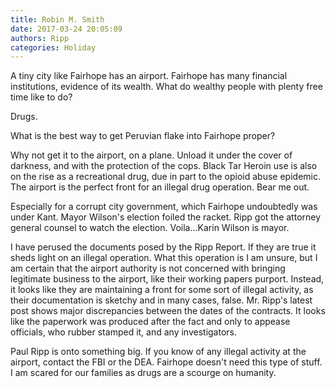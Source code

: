 ```yaml
---
title: Robin M. Smith
date: 2017-03-24 20:05:09
authors: Ripp
categories: Holiday
---
```


 A tiny city like Fairhope has an airport.  Fairhope has many financial institutions, evidence of its wealth.  What do wealthy people with plenty free time like to do?

Drugs.  

What is the best way to get Peruvian flake into Fairhope proper?

Why not get it to the airport, on a plane.  Unload it under the cover of darkness, and with the protection of the cops.  Black Tar Heroin use is also on the rise as a recreational drug, due in part to the opioid abuse epidemic.  The airport is the perfect front for an illegal drug operation.  Bear me out.

Especially for a corrupt city government, which Fairhope undoubtedly was under Kant.  Mayor Wilson's election foiled the racket.  Ripp got the attorney general counsel to watch the election. Voila...Karin Wilson is mayor.

I have perused the documents posed by the Ripp Report.  If they are true it sheds light on an illegal operation. What this operation is I am unsure, but I am certain that the airport authority is not concerned with bringing legitimate business to the airport, like their working papers purport.  Instead, it looks like they are maintaining a front for some sort of illegal activity, as their documentation is sketchy and in many cases, false. Mr. Ripp's latest post shows major discrepancies between the dates of the contracts.  It looks like the paperwork was produced after the fact and only to appease officials, who rubber stamped it, and any investigators.

Paul Ripp is onto something big. If you know of any illegal activity at the airport, contact the FBI or the DEA.  Fairhope doesn't need this type of stuff.  I am scared for our families as drugs are a scourge on humanity.
